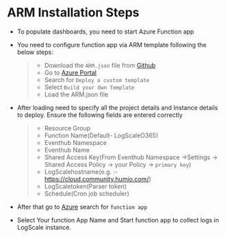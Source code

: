 # ARM Installation Steps
- To populate dashboards, you need to start Azure Function app
- You need to configure function app via ARM template following the below steps:

  > - Download the `ARM.json` file from [Github](https://github.com)
  > - Go to [Azure Portal](portal.azure.com)
  > - Search for `Deploy a custom template`
  > - Select `Build your Own Template`
  > - Load the ARM.json file

- After loading need to specify all the project details and Instance details to deploy. Ensure the following fields are entered correctly
  > - Resource Group
  > - Function Name(Default- LogScaleO365)
  > - Eventhub Namespace
  > - Eventhub Name
  > - Shared Access Key(From Eventhub Namespace ->Settings -> Shared Access Policy -> your Policy -> `primary key`)
  > - LogScalehostname(e.g. :-https://cloud.community.humio.com/)
  > - LogScaletoken(Parser token)
  > - Schedule(Cron job scheduler)
- After that go to [Azure](portal.azure.com) search for `function app` 
- Select Your function App Name and Start function app to collect logs in LogScale instance.